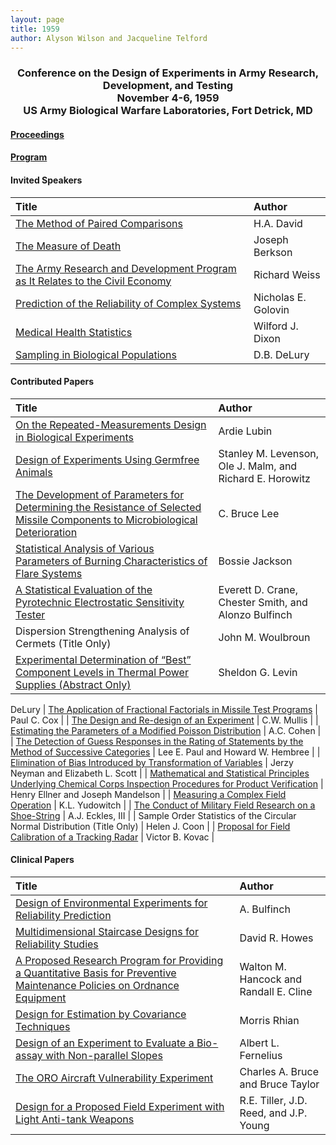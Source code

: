 ```yaml
---
layout: page
title: 1959
author: Alyson Wilson and Jacqueline Telford
---
```

<div align="center"><h3>Conference on the Design of Experiments in Army Research, Development, and Testing<br>
November 4-6, 1959<br>
US Army Biological Warfare Laboratories, Fort Detrick, MD</h3></div>


#### [Proceedings](https://alysongwilson.github.io/ACAS/DOE1/DOE05.pdf#page=2)

#### [Program](https://alysongwilson.github.io/ACAS/DOE1/DOE05.pdf#page=8)


#### Invited Speakers

| Title | Author |
| :--- | :--- |
| [The Method of Paired Comparisons](https://alysongwilson.github.io/ACAS/DOE1/DOE05.pdf#page=15) | H.A. David |
| [The Measure of Death](https://alysongwilson.github.io/ACAS/DOE1/DOE05.pdf#page=28) | Joseph Berkson |
| [The Army Research and Development Program as It Relates to the Civil Economy](https://alysongwilson.github.io/ACAS/DOE1/DOE05.pdf#page=43) | Richard Weiss |
| [Prediction of the Reliability of Complex Systems](https://alysongwilson.github.io/ACAS/DOE1/DOE05.pdf#page=94) | Nicholas E. Golovin |
| [Medical Health Statistics](https://alysongwilson.github.io/ACAS/DOE1/DOE05.pdf#page=248) | Wilford J. Dixon |
| [Sampling in Biological Populations](https://alysongwilson.github.io/ACAS/DOE1/DOE05.pdf#page=259) | D.B. DeLury |


#### Contributed Papers

| Title | Author |
| :--- | :--- |
| [On the Repeated-Measurements Design in Biological Experiments](https://alysongwilson.github.io/ACAS/DOE1/DOE05.pdf#page=117) | Ardie Lubin |
| [Design of Experiments Using Germfree Animals](https://alysongwilson.github.io/ACAS/DOE1/DOE05.pdf#page=126) | Stanley M. Levenson, Ole J. Malm, and Richard E. Horowitz |
| [The Development of Parameters for Determining the Resistance of Selected Missile Components to Microbiological Deterioration](https://alysongwilson.github.io/ACAS/DOE1/DOE05.pdf#page=142) | C. Bruce Lee |
| [Statistical Analysis of Various Parameters of Burning Characteristics of Flare Systems](https://alysongwilson.github.io/ACAS/DOE1/DOE05.pdf#page=198) | Bossie Jackson |
| [A Statistical Evaluation of the Pyrotechnic Electrostatic Sensitivity Tester](https://alysongwilson.github.io/ACAS/DOE1/DOE05.pdf#page=223) | Everett D. Crane, Chester Smith, and Alonzo Bulfinch |
| Dispersion Strengthening Analysis of Cermets (Title Only) | John M. Woulbroun |
| [Experimental Determination of “Best” Component Levels in Thermal Power Supplies (Abstract Only)](https://alysongwilson.github.io/ACAS/DOE1/DOE05.pdf#page=247) | Sheldon G. Levin |
DeLury
| [The Application of Fractional Factorials in Missile Test Programs](https://alysongwilson.github.io/ACAS/DOE1/DOE05.pdf#page=266) | Paul C. Cox |
| [The Design and Re-design of an Experiment](https://alysongwilson.github.io/ACAS/DOE1/DOE05.pdf#page=271) |  C.W. Mullis |
| [Estimating the Parameters of a Modified Poisson Distribution](https://alysongwilson.github.io/ACAS/DOE1/DOE05.pdf#page=283) | A.C. Cohen |
| [The Detection of Guess Responses in the Rating of Statements by the Method of Successive Categories](https://alysongwilson.github.io/ACAS/DOE1/DOE05.pdf#page=289) | Lee E. Paul and Howard W. Hembree |
| [Elimination of Bias Introduced by Transformation of Variables](https://alysongwilson.github.io/ACAS/DOE1/DOE05.pdf#page=320) | Jerzy Neyman and Elizabeth L. Scott |
| [Mathematical and Statistical Principles Underlying Chemical Corps Inspection Procedures for Product Verification](https://alysongwilson.github.io/ACAS/DOE1/DOE05.pdf#page=338) | Henry Ellner and Joseph Mandelson |
| [Measuring a Complex Field Operation](https://alysongwilson.github.io/ACAS/DOE1/DOE05.pdf#page=357) | K.L. Yudowitch |
| [The Conduct of Military Field Research on a Shoe-String](https://alysongwilson.github.io/ACAS/DOE1/DOE05.pdf#page=362) | A.J. Eckles, III |
| Sample Order Statistics of the Circular Normal Distribution (Title Only) | Helen J. Coon |
| [Proposal for Field Calibration of a Tracking Radar](https://alysongwilson.github.io/ACAS/DOE1/DOE05.pdf#page=376) | Victor B. Kovac |


#### Clinical Papers
 
| Title | Author |
| :--- | :--- |
| [Design of Environmental Experiments for Reliability Prediction](https://alysongwilson.github.io/ACAS/DOE1/DOE05.pdf#page=162) | A. Bulfinch |
| [Multidimensional Staircase Designs for Reliability Studies](https://alysongwilson.github.io/ACAS/DOE1/DOE05.pdf#page=181) | David R. Howes |
| [A Proposed Research Program for Providing a Quantitative Basis for Preventive Maintenance Policies on Ordnance Equipment](https://alysongwilson.github.io/ACAS/DOE1/DOE05.pdf#page=185) | Walton M. Hancock and Randall E. Cline |
| [Design for Estimation by Covariance Techniques](https://alysongwilson.github.io/ACAS/DOE1/DOE05.pdf#page=297) | Morris Rhian |
| [Design of an Experiment to Evaluate a Bio-assay with Non-parallel Slopes](https://alysongwilson.github.io/ACAS/DOE1/DOE05.pdf#page=303) | Albert L. Fernelius |
| [The ORO Aircraft Vulnerability Experiment](https://alysongwilson.github.io/ACAS/DOE1/DOE05.pdf#page=306) | Charles A. Bruce and Bruce Taylor |
| [Design for a Proposed Field Experiment with Light Anti-tank Weapons](https://alysongwilson.github.io/ACAS/DOE1/DOE05.pdf#page=314) | R.E. Tiller, J.D. Reed, and J.P. Young |
